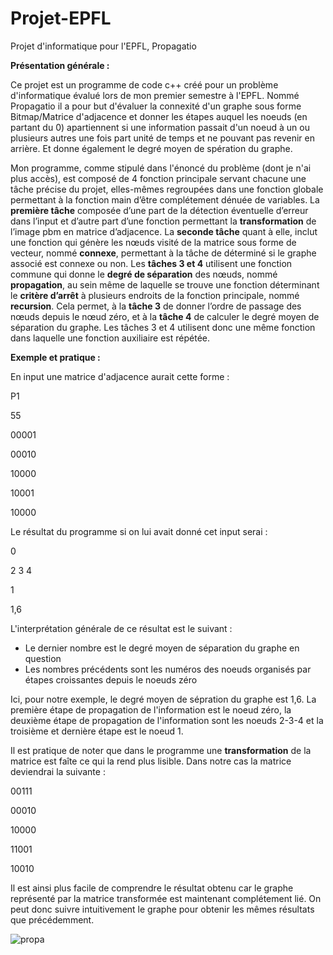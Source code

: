 # Projet-EPFL
Projet d'informatique pour l'EPFL, Propagatio

**Présentation générale :**

Ce projet est un programme de code c++ créé pour un problème d'informatique évalué lors de mon premier semestre à l'EPFL. Nommé Propagatio il a pour but d'évaluer la connexité d'un graphe sous forme Bitmap/Matrice d'adjacence et donner les étapes auquel les noeuds (en partant du 0) apartiennent si une information passait d'un noeud à un ou plusieurs autres une fois part unité de temps et ne pouvant pas revenir en arrière. Et donne également le degré moyen de spération du graphe.

Mon programme, comme stipulé dans l'énoncé du problème (dont je n'ai plus accès), est composé de 4 fonction principale servant chacune une tâche précise du projet, elles-mêmes regroupées dans une fonction globale permettant à la fonction main d’être complétement dénuée de variables. La **première tâche** composée d’une part de la détection éventuelle d’erreur dans l’input et d’autre part d’une fonction permettant la **transformation** de l’image pbm en matrice d’adjacence. La **seconde tâche** quant à elle, inclut une fonction qui génère les nœuds visité de la matrice sous forme de vecteur, nommé **connexe**, permettant à la tâche de déterminé si le graphe associé est connexe ou non. Les **tâches 3 et 4** utilisent une fonction commune qui donne le **degré de séparation** des nœuds, nommé **propagation**, au sein même de laquelle se trouve une fonction déterminant le **critère d’arrêt** à plusieurs endroits de la fonction principale, nommé **recursion**. Cela permet, à la **tâche 3** de donner l’ordre de passage des nœuds depuis le nœud zéro, et à la **tâche 4** de calculer le degré moyen de séparation du graphe. Les tâches 3 et 4 utilisent donc une même fonction dans laquelle une fonction auxiliaire est répétée.

**Exemple et pratique :**

En input une matrice d'adjacence aurait cette forme :

P1

55

00001

00010

10000

10001

10000


Le résultat du programme si on lui avait donné cet input serai : 

0

2 3 4

1

1,6


L'interprétation générale de ce résultat est le suivant :
- Le dernier nombre est le degré moyen de séparation du graphe en question
- Les nombres précédents sont les numéros des noeuds organisés par étapes croissantes depuis le noeuds zéro

Ici, pour notre exemple, le degré moyen de sépration du graphe est 1,6. La première étape de propagation de l'information est le noeud zéro, la deuxième étape de propagation de l'information sont les noeuds 2-3-4 et la troisième et dernière étape est le noeud 1.

Il est pratique de noter que dans le programme une **transformation** de la matrice est faîte ce qui la rend plus lisible. Dans notre cas la matrice deviendrai la suivante :

00111

00010

10000

11001

10010

Il est ainsi plus facile de comprendre le résultat obtenu car le graphe représenté par la matrice transformée est maintenant complétement lié. On peut donc suivre intuitivement le graphe pour obtenir les mêmes résultats que précédemment.

![propa](https://user-images.githubusercontent.com/111185446/189407331-6c25d7d8-9f41-479e-8138-29fc45edbcc9.jpg)

